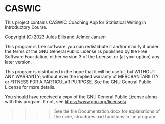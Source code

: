 # CASWIC
This project contains CASWIC: Coaching App for Statistical Writing in Introductory Course.

Copyright (C) 2023 Jules Ellis and Jelmer Jansen

This program is free software: you can redistribute it and/or modify it under the terms of the GNU General Public License as published by the Free Software Foundation, either version 3 of the License, or (at your option) any later version.

This program is distributed in the hope that it will be useful, but WITHOUT ANY WARRANTY; without even the implied warranty of MERCHANTABILITY or FITNESS FOR A PARTICULAR PURPOSE. See the GNU General Public License for more details.

You should have received a copy of the GNU General Public License along with this program. If not, see https://www.gnu.org/licenses/.



>>>> See the file Documentation.docx for explanations of the code, structures and functions in the program.
